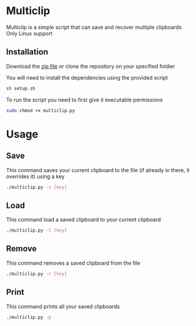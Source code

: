 # Multiclip

Multiclip is a simple script that can save and recover multiple clipboards\
Only Linux support

## Installation
Download the [zip file](https://github.com/Pakhs/Multiclip/archive/refs/heads/main.zip) or clone the repository on your specified foldier

You will need to install the dependencies using the provided script
```bash
sh setup.sh
```
To run the script you need to first give it executable permissions
```bash
sudo chmod +x multiclip.py
```

# Usage
## Save
This command saves your current clipboard to the file (if already in there, it overrides it) using a key 
```bash
./multiclip.py -s [key]
```
## Load
This command load a saved clipboard to your current clipboard
```bash
./multiclip.py -l [key]
```
## Remove
This command removes a saved clipboard from the file
```bash
./multiclip.py -r [key]
```
## Print
This command prints all your saved clipboards 
```bash
./multiclip.py -p
```

